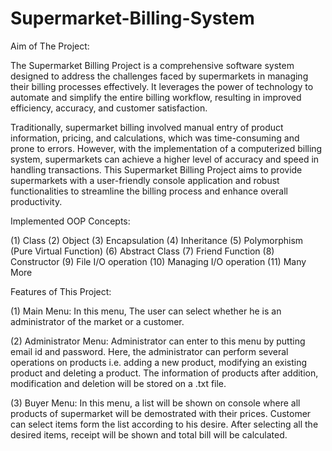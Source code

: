 # Supermarket-Billing-System

Aim of The Project:

The Supermarket Billing Project is a comprehensive software system designed to address the challenges faced by supermarkets in managing their billing processes effectively. It leverages the power of technology to automate and simplify the entire billing workflow, resulting in improved efficiency, accuracy, and customer satisfaction.

Traditionally, supermarket billing involved manual entry of product information, pricing, and calculations, which was time-consuming and prone to errors. However, with the implementation of a computerized billing system, supermarkets can achieve a higher level of accuracy and speed in handling transactions. This Supermarket Billing Project aims to provide supermarkets with a user-friendly console application and robust functionalities to streamline the billing process and enhance overall productivity.


Implemented OOP Concepts:

(1) Class
(2) Object
(3) Encapsulation
(4) Inheritance
(5) Polymorphism (Pure Virtual Function)
(6) Abstract Class
(7) Friend Function
(8) Constructor
(9) File I/O operation
(10) Managing I/O operation
(11) Many More


Features of This Project:

(1) Main Menu: In this menu, The user can select whether he is an administrator of the market or a customer.

(2) Administrator Menu: Administrator can enter to this menu by putting email id and password. Here, the administrator can perform several operations on products i.e. adding a new product, modifying an existing product and deleting a product. The information of products after addition, modification and deletion will be stored on a .txt file.

(3) Buyer Menu: In this menu, a list will be shown on console where all products of supermarket will be demostrated with their prices. Customer can select items form the list according to his desire.
After selecting all the desired items, receipt will be shown and total bill will be calculated.

